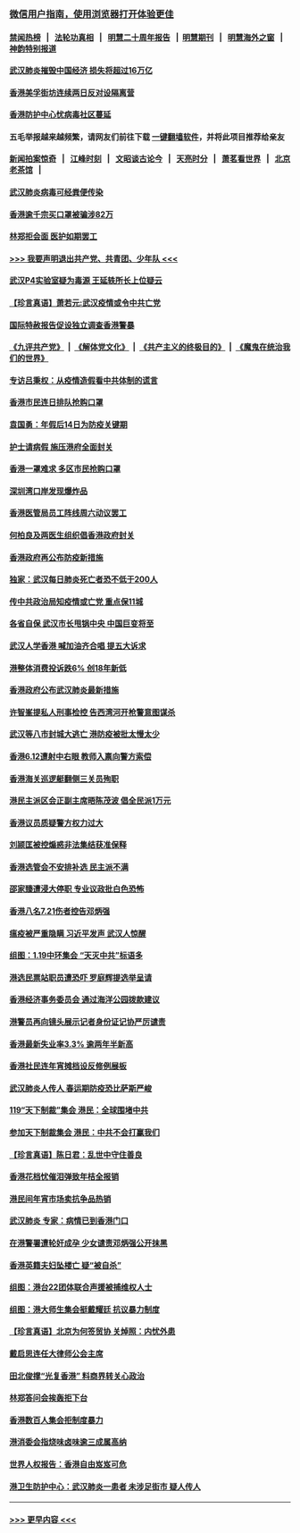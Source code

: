 ### [微信用户指南，使用浏览器打开体验更佳](https://github.com/gfw-breaker/banned-news1/blob/master/indexes/wechat-guide.md?t=0)
#### [禁闻热榜](热点新闻.md?t=0)  &nbsp;&nbsp;|&nbsp;&nbsp; [法轮功真相](https://github.com/gfw-breaker/truth/blob/master/README.md?t=0) &nbsp;&nbsp;|&nbsp;&nbsp; [明慧二十周年报告](https://github.com/gfw-breaker/mh-reports/blob/master/README.md?t=0) &nbsp;&nbsp;|&nbsp;&nbsp;[明慧期刊](https://github.com/gfw-breaker/mh-qikan) &nbsp;&nbsp;|&nbsp;&nbsp; [明慧海外之窗](https://github.com/gfw-breaker/mh-news/blob/master/README.md?t=0) &nbsp;&nbsp;|&nbsp;&nbsp; [神韵特别报道](https://github.com/gfw-breaker/mh-news/blob/master/shenyun.md?t=0)
#### [武汉肺炎摧毁中国经济 损失将超过16万亿](../pages/nsc415/n11839723.md?t=02040556) 
#### [香港美孚街坊连续两日反对设隔离营](../pages/nsc415/n11839962.md?t=02040556) 
#### [香港防护中心忧病毒社区蔓延](../pages/nsc415/n11839933.md?t=02040556) 
#### 五毛举报越来越频繁，请网友们前往下载 [一键翻墙软件](https://github.com/gfw-breaker/ssr-accounts)，并将此项目推荐给亲友
#### [新闻拍案惊奇](https://github.com/gfw-breaker/banned-news1/blob/master/pages/link4.md) &nbsp;&nbsp;|&nbsp;&nbsp; [江峰时刻](https://github.com/gfw-breaker/banned-news1/blob/master/pages/link4.md) &nbsp;&nbsp;|&nbsp;&nbsp; [文昭谈古论今](https://github.com/gfw-breaker/banned-news1/blob/master/pages/link4.md) &nbsp;&nbsp;|&nbsp;&nbsp; [天亮时分](https://github.com/gfw-breaker/banned-news1/blob/master/pages/link4.md) &nbsp;&nbsp;|&nbsp;&nbsp; [萧茗看世界](https://github.com/gfw-breaker/banned-news1/blob/master/pages/link4.md) &nbsp;&nbsp;|&nbsp;&nbsp; [北京老茶馆](https://github.com/gfw-breaker/banned-news1/blob/master/pages/link4.md) &nbsp;&nbsp;|&nbsp;&nbsp; 
#### [武汉肺炎病毒可经粪便传染](../pages/nsc415/n11839939.md?t=02040556) 
#### [香港逾千宗买口罩被骗涉82万](../pages/nsc415/n11839914.md?t=02040556) 
#### [林郑拒会面 医护如期罢工](../pages/nsc415/n11839892.md?t=02040556) 
#### [>>> 我要声明退出共产党、共青团、少年队 <<<](https://github.com/begood0513/goodnews/blob/master/quit/letter.md) 
#### [武汉P4实验室疑为毒源 王延轶所长上位疑云](../pages/nsc415/n11835543.md?t=02040556) 
#### [【珍言真语】萧若元:武汉疫情或令中共亡党](../pages/nsc415/n11829394.md?t=02040556) 
#### [国际特赦报告促设独立调查香港警暴](../pages/nsc415/n11833845.md?t=02040556) 
#### [《九评共产党》](https://github.com/begood0513/9ping.md/blob/master/README.md) &nbsp;|&nbsp; [《解体党文化》](../../../../jtdwh.md/blob/master/README.md)  &nbsp;|&nbsp; [《共产主义的终极目的》](../../../../gczydzjmd.md/blob/master/README.md) &nbsp;|&nbsp; [《魔鬼在统治我们的世界》](../../../../mgztzwmdsj.md/blob/master/README.md) 
#### [专访吕秉权：从疫情造假看中共体制的谎言](../pages/nsc415/n11833813.md?t=02040556) 
#### [香港市民连日排队抢购口罩](../pages/nsc415/n11833794.md?t=02040556) 
#### [袁国勇：年假后14日为防疫关键期](../pages/nsc415/n11831088.md?t=02040556) 
#### [护士请病假 施压港府全面封关](../pages/nsc415/n11831030.md?t=02040556) 
#### [香港一罩难求 多区市民抢购口罩](../pages/nsc415/n11831002.md?t=02040556) 
#### [深圳湾口岸发现爆炸品](../pages/nsc415/n11828802.md?t=02040556) 
#### [香港医管局员工阵线周六动议罢工](../pages/nsc415/n11828762.md?t=02040556) 
#### [何柏良及两医生组织倡香港政府封关](../pages/nsc415/n11828749.md?t=02040556) 
#### [香港政府再公布防疫新措施](../pages/nsc415/n11828716.md?t=02040556) 
#### [独家：武汉每日肺炎死亡者恐不低于200人](../pages/nsc415/n11828240.md?t=02040556) 
#### [传中共政治局知疫情或亡党 重点保11城](../pages/nsc415/n11828145.md?t=02040556) 
#### [各省自保 武汉市长甩锅中央 中国巨变将至](../pages/nsc415/n11828021.md?t=02040556) 
#### [武汉人学香港 喊加油齐合唱 提五大诉求](../pages/nsc415/n11827046.md?t=02040556) 
#### [港整体消费投诉跌6% 创18年新低](../pages/nsc415/n11817280.md?t=02040556) 
#### [香港政府公布武汉肺炎最新措施](../pages/nsc415/n11817152.md?t=02040556) 
#### [许智峯提私人刑事检控 告西湾河开枪警意图谋杀](../pages/nsc415/n11817132.md?t=02040556) 
#### [武汉等八市封城大逃亡 港防疫被批太慢太少](../pages/nsc415/n11817058.md?t=02040556) 
#### [香港6.12遭射中右眼 教师入禀向警方索偿](../pages/nsc415/n11814678.md?t=02040556) 
#### [香港海关巡逻艇翻侧三关员殉职](../pages/nsc415/n11814604.md?t=02040556) 
#### [港民主派区会正副主席晤陈茂波 倡全民派1万元](../pages/nsc415/n11814582.md?t=02040556) 
#### [香港议员质疑警方权力过大](../pages/nsc415/n11814560.md?t=02040556) 
#### [刘颕匡被控煽惑非法集结获准保释](../pages/nsc415/n11811727.md?t=02040556) 
#### [香港选管会不安排补选 民主派不满](../pages/nsc415/n11811691.md?t=02040556) 
#### [邵家臻遭浸大停职 专业议政批白色恐怖](../pages/nsc415/n11811670.md?t=02040556) 
#### [香港八名7.21伤者控告邓炳强](../pages/nsc415/n11811623.md?t=02040556) 
#### [瘟疫被严重隐瞒 习近平发声 武汉人惊醒](../pages/nsc415/n11811186.md?t=02040556) 
#### [组图：1.19中环集会 “天灭中共”标语多](../pages/nsc415/n11809514.md?t=02040556) 
#### [港选民票站职员遭恐吓 罗庭辉提选举呈请](../pages/nsc415/n11808914.md?t=02040556) 
#### [香港经济事务委员会 通过海洋公园拨款建议](../pages/nsc415/n11808906.md?t=02040556) 
#### [港警员再向镜头展示记者身份证记协严厉谴责](../pages/nsc415/n11808888.md?t=02040556) 
#### [香港最新失业率3.3% 逾两年半新高](../pages/nsc415/n11808887.md?t=02040556) 
#### [香港社民连年宵摊档设反修例展板](../pages/nsc415/n11808857.md?t=02040556) 
#### [武汉肺炎人传人 春运期防疫恐比萨斯严峻](../pages/nsc415/n11808739.md?t=02040556) 
#### [119“天下制裁”集会 港民：全球围堵中共](../pages/nsc415/n11806318.md?t=02040556) 
#### [参加天下制裁集会 港民：中共不会打赢我们](../pages/nsc415/n11806596.md?t=02040556) 
#### [【珍言真语】陈日君：乱世中守住善良](../pages/nsc415/n11806247.md?t=02040556) 
#### [香港花档忧催泪弹致年桔全报销](../pages/nsc415/n11806130.md?t=02040556) 
#### [港民间年宵市场卖抗争品热销](../pages/nsc415/n11806073.md?t=02040556) 
#### [武汉肺炎 专家：病情已到香港门口](../pages/nsc415/n11806020.md?t=02040556) 
#### [在港警署遭轮奸成孕 少女谴责邓炳强公开抹黑](../pages/nsc415/n11805981.md?t=02040556) 
#### [香港英籍夫妇坠楼亡 疑“被自杀”](../pages/nsc415/n11805937.md?t=02040556) 
#### [组图：港台22团体联合声援被捕维权人士](../pages/nsc415/n11801834.md?t=02040556) 
#### [组图：港大师生集会挺戴耀廷 抗议暴力制度](../pages/nsc415/n11799298.md?t=02040556) 
#### [【珍言真语】北京为何签贸协 关焯照：内忧外患](../pages/nsc415/n11799790.md?t=02040556) 
#### [戴启思连任大律师公会主席](../pages/nsc415/n11799306.md?t=02040556) 
#### [田北俊撑“光复香港” 料商界转关心政治](../pages/nsc415/n11799287.md?t=02040556) 
#### [林郑答问会挨轰拒下台](../pages/nsc415/n11799261.md?t=02040556) 
#### [香港数百人集会拒制度暴力](../pages/nsc415/n11796941.md?t=02040556) 
#### [港消委会指烧味卤味逾三成属高纳](../pages/nsc415/n11796815.md?t=02040556) 
#### [世界人权报告：香港自由岌岌可危](../pages/nsc415/n11796873.md?t=02040556) 
#### [港卫生防护中心：武汉肺炎一患者 未涉足街市 疑人传人](../pages/nsc415/n11796789.md?t=02040556) 

----
#### [ >>> 更早内容 <<< ](../indexes/nsc415-earlier.md)
